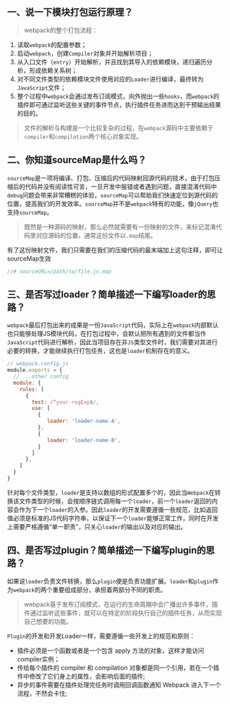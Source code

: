 ## 一、说一下模块打包运行原理？

> webpack的整个打包流程：

1. 读取`webpack`的配置参数；
2. 启动`webpack`，创建`Compiler`对象并开始解析项目；
3. 从入口文件（`entry`）开始解析，并且找到其导入的依赖模块，递归遍历分析，形成依赖关系树；
4. 对不同文件类型的依赖模块文件使用对应的`Loader`进行编译，最终转为`JavaScript`文件；
5. 整个过程中`webpack`会通过发布订阅模式，向外抛出一些`hooks`，而`webpack`的插件即可通过监听这些关键的事件节点，执行插件任务进而达到干预输出结果的目的。

> 文件的解析与构建是一个比较复杂的过程，在`webpack`源码中主要依赖于`compiler`和`compilation`两个核心对象实现。

## 二、你知道sourceMap是什么吗？

`sourceMap`是一项将编译、打包、压缩后的代码映射回源代码的技术，由于打包压缩后的代码并没有阅读性可言，一旦开发中报错或者遇到问题，直接混淆代码中`debug`问题会带来非常糟糕的体验，`sourceMap`可以帮助我们快速定位到源代码的位置，提高我们的开发效率。`sourceMap`并不是`webpack`特有的功能，像`jQuery`也支持`sourceMap`。

> 既然是一种源码的映射，那么必然就需要有一份映射的文件，来标记混淆代码里对应源码的位置，通常这份文件以`.map`结尾。

有了这份映射文件，我们只需要在我们的压缩代码的最末端加上这句注释，即可让sourceMap生效
```js
//# sourceURL=/path/to/file.js.map
```

## 三、是否写过loader？简单描述一下编写loader的思路？

`webpack`最后打包出来的成果是一份`JavaScript`代码，实际上在`webpack`内部默认也只能够处理JS模块代码，在打包过程中，会默认把所有遇到的文件都当作`JavaScript`代码进行解析，因此当项目存在非`JS`类型文件时，我们需要对其进行必要的转换，才能继续执行打包任务，这也是`loader`机制存在的意义。
```js
// webpack.config.js
module.exports = {
  // ...other config
  module: {
    rules: [
      {
        test: /^your-regExp$/,
        use: [
          {
             loader: 'loader-name-A',
          }, 
          {
             loader: 'loader-name-B',
          }
        ]
      },
    ]
  }
}
```
针对每个文件类型，`loader`是支持以数组的形式配置多个的，因此当`Webpack`在转换该文件类型的时候，会按顺序链式调用每一个`loader`，前一个`loader`返回的内容会作为下一个`loader`的入参。因此`loader`的开发需要遵循一些规范，比如返回值必须是标准的JS代码字符串，以保证下一个`loader`能够正常工作，同时在开发上需要严格遵循“单一职责”，只关心`loader`的输出以及对应的输出。

## 四、是否写过plugin？简单描述一下编写plugin的思路？

如果说`loader`负责文件转换，那么`plugin`便是负责功能扩展。`loader`和`plugin`作为`webpack`的两个重要组成部分，承担着两部分不同的职责。

 > webpack基于发布订阅模式，在运行的生命周期中会广播出许多事件，插件通过监听这些事件，就可以在特定的阶段执行自己的插件任务，从而实现自己想要的功能。

 `Plugin`的开发和开发Loader一样，需要遵循一些开发上的规范和原则：
 - 插件必须是一个函数或者是一个包含 apply 方法的对象，这样才能访问compiler实例；
- 传给每个插件的 compiler 和 compilation 对象都是同一个引用，若在一个插件中修改了它们身上的属性，会影响后面的插件;
- 异步的事件需要在插件处理完任务时调用回调函数通知 Webpack 进入下一个流程，不然会卡住;
